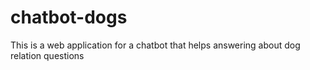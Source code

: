# chatbot-dogs
This is a web application for a chatbot that helps answering about dog relation questions

